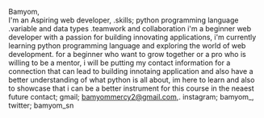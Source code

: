 Bamyom,   
I'm an Aspiring web developer,
.skills; python programming language
.variable and data types
.teamwork and collaboration
i'm a beginner web developer with a passion for building innovating applications, i'm currently learning python programming language and exploring the world of web development.
for a beginner who want to grow together or a pro who is willing to be a mentor, i will be putting my contact information for a connection that can lead to building innotaing application and also have a better understanding of what python is all about, im here to learn and also to showcase that i can be a better instrument for this course in the neaest future
contact; gmail; bamyommercy2@gmail.com,. instagram; bamyom_, twitter; bamyom_sn
